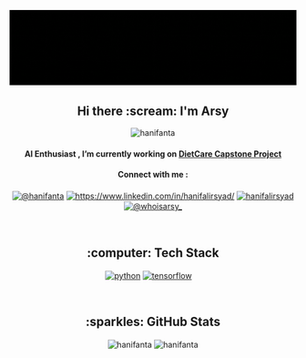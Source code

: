 ![](https://github.com/Hanifanta/Hanifanta/blob/main/header_gh.gif)
<h2 align="center">Hi there :scream: I'm Arsy </h2>
<p align="center"><img src="https://komarev.com/ghpvc/?username=hanifanta&label=Profile%20Views&color=yellow&style=flat" alt="hanifanta"/></p>
<h4 align="center">AI Enthusiast , I’m currently working on <a href="https://github.com/DietCare-Bangkit-Capstone/">DietCare Capstone Project</a></h4>
<h4 align="center">Connect with me : </h4>
<p align="center">
  <a href="https://twitter.com/hanifanta" target="blank"><img align="center" src="https://raw.githubusercontent.com/rahuldkjain/github-profile-readme-generator/master/src/images/icons/Social/twitter.svg" alt="@hanifanta" height="30" width="40" /></a>
  <a href="https://linkedin.com/in/https://www.linkedin.com/in/hanifalirsyad/" target="blank"><img align="center" src="https://raw.githubusercontent.com/rahuldkjain/github-profile-readme-generator/master/src/images/icons/Social/linked-in-alt.svg" alt="https://www.linkedin.com/in/hanifalirsyad/" height="30" width="40" /></a>
  <a href="https://kaggle.com/hanifalirsyad" target="blank"><img align="center" src="https://raw.githubusercontent.com/rahuldkjain/github-profile-readme-generator/master/src/images/icons/Social/kaggle.svg" alt="hanifalirsyad" height="30" width="40" /></a>
  <a href="https://instagram.com/whoisarsy_" target="blank"><img align="center" src="https://raw.githubusercontent.com/rahuldkjain/github-profile-readme-generator/master/src/images/icons/Social/instagram.svg" alt="@whoisarsy_" height="30" width="40" /></a>
</p></br>

<h2 align="center">:computer: Tech Stack</h2>
<p align="center">
  <a href="=" target="blank"><img align="center" src="https://img.shields.io/badge/Python-FFD43B?style=for-the-badge&logo=python&logoColor=306998" alt="python"/></a>
  <a href="" target="blank"><img align="center" src="https://img.shields.io/badge/TensorFlow-FF6F00?style=for-the-badge&logo=tensorflow&logoColor=white" alt="tensorflow"/></a>
  <a href="" target="blank"><img align="center" src="https://img.shields.io/badge/flask-%23000.svg?style=for-the-badge&logo=flask&logoColor=white" alt=""/></a>
  <a href="" target="blank"><img align="center" src="https://img.shields.io/badge/Jupyter-F37626.svg?&style=for-the-badge&logo=Jupyter&logoColor=white" alt=""/></a>
  <a href="" target="blank"><img align="center" src="https://img.shields.io/badge/Streamlit-FF4B4B?style=for-the-badge&logo=Streamlit&logoColor=white" alt=""/></a>
  <a href="" target="blank"><img align="center" src="https://img.shields.io/badge/Google_Cloud-4285F4?style=for-the-badge&logo=google-cloud&logoColor=white" alt=""/></a>
</p></br>

<h2 align="center">:sparkles: GitHub Stats</h2>
<p align="center">
  <img align="center" src="https://github-profile-summary-cards.vercel.app/api/cards/profile-details?username=hanifanta&theme=gruvbox" alt="hanifanta">
  <img align="center" src="https://github-readme-stats.vercel.app/api/top-langs/?username=hanifanta&show_icons=true&&locale=en&layout=compact&theme=gruvbox" alt="hanifanta">
</p>
